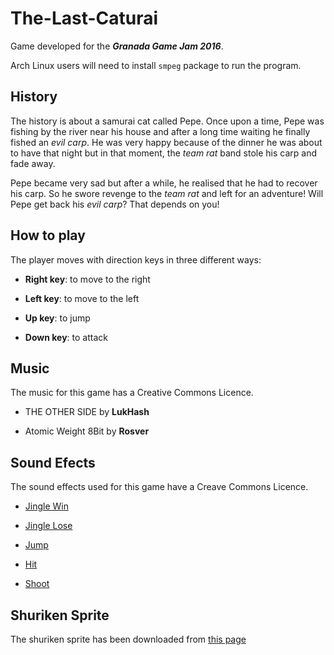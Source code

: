 # The-Last-Caturai
Game developed for the ___Granada Game Jam 2016___.

Arch Linux users will need to install `smpeg` package to run the program.

## History

The history is about a samurai cat called Pepe. Once upon a time, Pepe was fishing by the river near his house and after 
a long time waiting he finally fished an _evil carp_. He was very happy because of the dinner he was about to have that night 
but in that moment, the _team rat_ band stole his carp and fade away.
 
 Pepe became very sad but after a while, he realised that he had to recover his carp. So he swore revenge to the _team rat_ 
 and left for an adventure! Will Pepe get back his _evil carp_? That depends on you!
 
## How to play

The player moves with direction keys in three different ways:

* __Right key__: to move to the right

* __Left key__: to move to the left

* __Up key__: to jump

* __Down key__: to attack

## Music

The music for this game has a Creative Commons Licence.

*  THE OTHER SIDE by __LukHash__

*  Atomic Weight 8Bit by __Rosver__

## Sound Efects

The sound effects used for this game have a Creave Commons Licence.

* [Jingle Win](https://www.freesound.org/people/LittleRobotSoundFactory/sounds/270333/)

* [Jingle Lose](https://www.freesound.org/people/LittleRobotSoundFactory/sounds/270334/)

* [Jump](https://www.freesound.org/people/LittleRobotSoundFactory/sounds/270323/)

* [Hit](https://www.freesound.org/people/LittleRobotSoundFactory/sounds/270325/)

* [Shoot](https://www.freesound.org/people/LittleRobotSoundFactory/sounds/270344/)

## Shuriken Sprite

The shuriken sprite has been downloaded from [this page](http://opengameart.org/content/block-ninja-2d-sprites)
